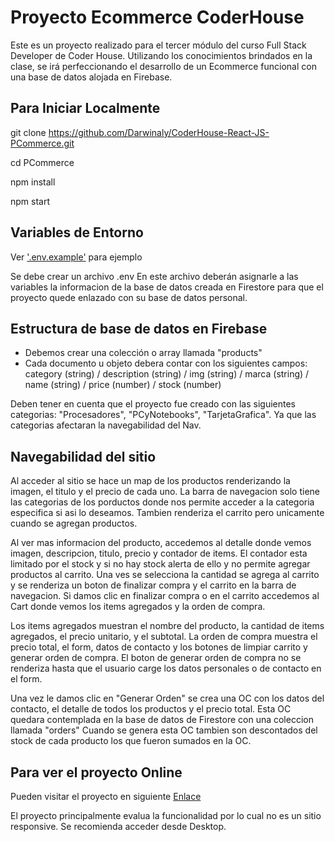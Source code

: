 # Proyecto Ecommerce CoderHouse

Este es un proyecto realizado para el tercer módulo del curso Full Stack Developer de Coder House. Utilizando los conocimientos brindados en la clase, se irá perfeccionando el desarrollo de un Ecommerce funcional con una base de datos alojada en Firebase.


## Para Iniciar Localmente

git clone https://github.com/Darwinaly/CoderHouse-React-JS-PCommerce.git

cd PCommerce

npm install

npm start


## Variables de Entorno

Ver ['.env.example'](https://github.com/Darwinaly/CoderHouse-React-JS-PCommerce.git/main/.env.example) para ejemplo

Se debe crear un archivo .env 
En este archivo deberán asignarle a las variables la informacion de la base de datos creada en Firestore para que el proyecto quede enlazado con su base de datos personal. 

## Estructura de base de datos en Firebase

- Debemos crear una colección o array llamada "products" 
- Cada documento u objeto debera contar con los siguientes campos: category (string) / description (string) / img (string) / marca (string) / name (string) / price (number) / stock (number) 

Deben tener en cuenta que el proyecto fue creado con las siguientes categorias: "Procesadores", "PCyNotebooks", "TarjetaGrafica". Ya que las categorias afectaran la navegabilidad del Nav. 

## Navegabilidad del sitio

Al acceder al sitio se hace un map de los productos renderizando la imagen, el titulo y el precio de cada uno. 
La barra de navegacion solo tiene las categorias de los porductos donde nos permite acceder a la categoria especifica si asi lo deseamos. Tambien renderiza el carrito pero unicamente cuando se agregan productos.

Al ver mas informacion del producto, accedemos al detalle donde vemos imagen, descripcion, titulo, precio y contador de items.
El contador esta limitado por el stock y si no hay stock alerta de ello y no permite agregar productos al carrito. 
Una ves se selecciona la cantidad se agrega al carrito y se renderiza un boton de finalizar compra y el carrito en la barra de navegacion.
Si damos clic en finalizar compra o en el carrito accedemos al Cart donde vemos los items agregados y la orden de compra. 

Los items agregados muestran el nombre del producto, la cantidad de items agregados, el precio unitario, y el subtotal.
La orden de compra muestra el precio total, el form, datos de contacto y los botones de limpiar carrito y generar orden de compra. 
El boton de generar orden de compra no se renderiza hasta que el usuario carge los datos personales o de contacto en el form.

Una vez le damos clic en "Generar Orden" se crea una OC con los datos del contacto, el detalle de todos los productos y el precio total. Esta OC quedara contemplada en la base de datos de Firestore con una coleccion llamada "orders"
Cuando se genera esta OC tambien son descontados del stock de cada producto los que fueron sumados en la OC. 

## Para ver el proyecto Online

Pueden visitar el proyecto en siguiente [Enlace](https://coder-house-react-js-pc-ommerce.vercel.app/)

El proyecto principalmente evalua la funcionalidad por lo cual no es un sitio responsive. Se recomienda acceder desde Desktop. 



